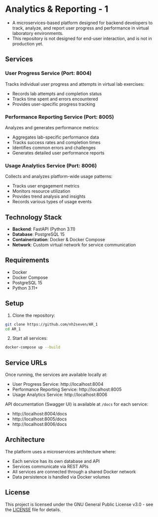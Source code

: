 # Analytics & Reporting - 1
- A microservices-based platform designed for backend developers to track, analyze, and report user progress and performance in virtual laboratory environments.
- This repository is not designed for end-user interaction, and is not in production yet.

## Services
### User Progress Service (Port: 8004)
Tracks individual user progress and attempts in virtual lab exercises:
- Records lab attempts and completion status
- Tracks time spent and errors encountered
- Provides user-specific progress tracking

### Performance Reporting Service (Port: 8005)
Analyzes and generates performance metrics:
- Aggregates lab-specific performance data
- Tracks success rates and completion times
- Identifies common errors and challenges
- Generates detailed user performance reports

### Usage Analytics Service (Port: 8006)
Collects and analyzes platform-wide usage patterns:
- Tracks user engagement metrics
- Monitors resource utilization
- Provides trend analysis and insights
- Records various types of usage events

## Technology Stack
- **Backend**: FastAPI (Python 3.11)
- **Database**: PostgreSQL 15
- **Containerization**: Docker & Docker Compose
- **Network**: Custom virtual network for service communication

## Requirements
- Docker
- Docker Compose
- PostgreSQL 15
- Python 3.11+

## Setup
1. Clone the repository:
```bash
git clone https://github.com/nh2seven/AR_1
cd AR_1
```

2. Start all services:
```bash
docker-compose up --build
```

## Service URLs
Once running, the services are available locally at:
- User Progress Service: http://localhost:8004
- Performance Reporting Service: http://localhost:8005
- Usage Analytics Service: http://localhost:8006

API documentation (Swagger UI) is available at `/docs` for each service:
- http://localhost:8004/docs
- http://localhost:8005/docs
- http://localhost:8006/docs

## Architecture
The platform uses a microservices architecture where:
- Each service has its own database and API
- Services communicate via REST APIs
- All services are connected through a shared Docker network
- Data persistence is handled via Docker volumes

## License
This project is licensed under the GNU General Public License v3.0 - see the [LICENSE](LICENSE) file for details.